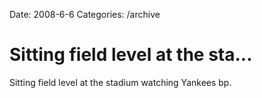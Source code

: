 Date: 2008-6-6
Categories: /archive

# Sitting field level at the sta...

Sitting field level at the stadium watching Yankees bp.
